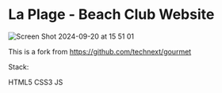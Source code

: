 # La Plage - Beach Club Website

![Screen Shot 2024-09-20 at 15 51 01](https://github.com/user-attachments/assets/cebdff8b-bdee-44c3-a587-dc73f012b011)


This is a fork from https://github.com/technext/gourmet

Stack:

HTML5
CSS3
JS
